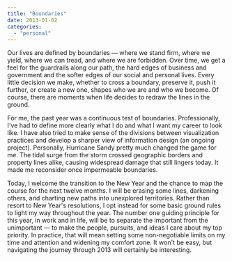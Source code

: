 ```yaml
---
title: "Boundaries"
date: 2013-01-02
categories: 
  - "personal"
---
```


Our lives are defined by boundaries — where we stand firm, where we yield, where we can tread, and where we are forbidden. Over time, we get a feel for the guardrails along our path, the hard edges of business and government and the softer edges of our social and personal lives. Every little decision we make, whether to cross a boundary, preserve it, push it further, or create a new one, shapes who we are and who we become. Of course, there are moments when life decides to redraw the lines in the ground.

For me, the past year was a continuous test of boundaries. Professionally, I've had to define more clearly what I do and what I want my career to look like. I have also tried to make sense of the divisions between visualization practices and develop a sharper view of information design (an ongoing project). Personally, Hurricane Sandy pretty much changed the game for me. The tidal surge from the storm crossed geographic borders and property lines alike, causing widespread damage that still lingers today. It made me reconsider once impermeable boundaries.

Today, I welcome the transition to the New Year and the chance to map the course for the next twelve months. I will be erasing some lines, darkening others, and charting new paths into unexplored territories. Rather than resort to New Year's resolutions, I opt instead for some basic ground rules to light my way throughout the year. The number one guiding principle for this year, in work and in life, will be to separate the important from the unimportant — to make the people, pursuits, and ideas I care about my top priority. In practice, that will mean setting some non-negotiable limits on my time and attention and widening my comfort zone. It won't be easy, but navigating the journey through 2013 will certainly be interesting.
